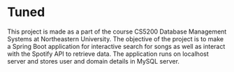 # Tuned
This project is made as a part of the course CS5200 Database Management Systems at Northeastern University. The objective of the project is to make a Spring Boot application for interactive search for songs as well as interact with the Spotify API to retrieve data. The application runs on localhost server and stores user and domain details in MySQL server.

